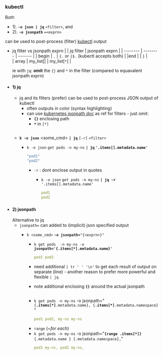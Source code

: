 ### kubectl

Both 
 - 1). **`-o json | jq`** `<filter>`, and  
 - 2). **`-o jsonpath`** `=<exprn>`

 can be used to post-process (filter) [kubectl](https://kubernetes.io/docs/reference/kubectl/jsonpath/) output

- jq filter vs jsonpath exprn
    |           | jq filter     | jsonpath exprn | 
    | --------  | --------      | ------- | 
    | begin    | `.`           | `{.`  or `{$.`      (kubectl accepts both)  |
    |end     |             | `}`    |  
    | array     | my_list[] | my_list[`*`] | 

    ie with  `jq`: **omit** the `{}` and `*` in the filter (compared to equavalent jsonpath exprn)
- #### 1) jq
    - jq and its filters (prefer) can be used to post-process JSON output of kubectl 
        - often outputs in color (syntax highlighting)
        - can use [kubernetes jsonpath doc](https://kubernetes.io/docs/reference/kubectl/jsonpath/) as ref for filters - just  omit:
            - **`{}`** enclosing path
            - **`*`** in `[*]` 

    ##
    - **`k -o json`** <some_cmd>  **`| jq`** `[-r]` `<filter>`
        - `k -o json` `get pods -n my-ns` **`| jq` `'.items[].metadata.name'`**
            ```yaml
            "pod1"
            "pod2"
            ```

            - `-r` :  dont enclose output in quotes

                - `k -o json` `get pods -n my-ns` **`| jq -r`** `'.items[].metadata.name'`
                    ```yaml
                    pod1
                    pod2
                    ```


##### 
- #### 2)  jsonpath
    Alternative to jq 
    - `jsonpath=` can added to (implicit) json specified output 
        - `k <some_cmd>` **`-o jsonpath=`**`"{<exprn>}"`
            - `k get pods  -n my-ns -o `**`jsonpath='{.items[*].metadata.name}'`** 
                ```yaml
                pod1 pod2
                ``` 

            - need additional `| tr ' ' '\n'` to get each result of output on separate (line) - another reason to prefer more powerful and flexible  `| jq`

            - note additional enclosing **`{}`** around the actual jsonpath
       
                
            ##
            - `k get pods -n my-ns` -o jsonpath="`{`**`.items[*]`**`.metadata.name}, {`**`.items[*]`**`.metadata.namespace}` "
                ```yaml
                pod1 pod2, my-ns my-ns
                ```
            - `range` (~_for each_)
            -  `k get pods -n my-ns` -o jsonpath="**`{range .items[*]}`**`{.metadata.name } {.metadata.namespace},`"
                ```yaml
                pod1 my-ns, pod2 my-ns, 
                ```
